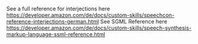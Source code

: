 See a full reference for interjections here
https://developer.amazon.com/de/docs/custom-skills/speechcon-reference-interjections-german.html
See SGML Reference here
https://developer.amazon.com/de/docs/custom-skills/speech-synthesis-markup-language-ssml-reference.html